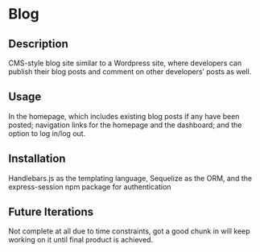 # Blog

## Description

CMS-style blog site similar to a Wordpress site, where developers can publish their blog posts and comment on other developers’ posts as well.

## Usage 

In the homepage, which includes existing blog posts if any have been posted; navigation links for the homepage and the dashboard; and the option to log in/log out.

## Installation

Handlebars.js as the templating language, Sequelize as the ORM, and the express-session npm package for authentication

## Future Iterations

Not complete at all due to time constraints, got a good chunk in will keep working on it until final product is achieved.
